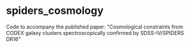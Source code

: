 # spiders_cosmology
Code to accompany the published paper: "Cosmological constraints from CODEX galaxy clusters spectroscopically confirmed by SDSS-IV/SPIDERS DR16"
